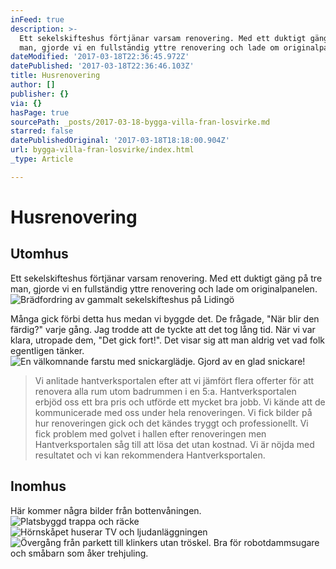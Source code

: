 ```yaml
---
inFeed: true
description: >-
  Ett sekelskifteshus förtjänar varsam renovering. Med ett duktigt gäng på tre
  man, gjorde vi en fullständig yttre renovering och lade om originalpanelen.
dateModified: '2017-03-18T22:36:45.972Z'
datePublished: '2017-03-18T22:36:46.103Z'
title: Husrenovering
author: []
publisher: {}
via: {}
hasPage: true
sourcePath: _posts/2017-03-18-bygga-villa-fran-losvirke.md
starred: false
datePublishedOriginal: '2017-03-18T18:18:00.904Z'
url: bygga-villa-fran-losvirke/index.html
_type: Article

---
```

# Husrenovering

## Utomhus

Ett sekelskifteshus förtjänar varsam renovering. Med ett duktigt gäng på tre man, gjorde vi en fullständig yttre renovering och lade om originalpanelen.
![Brädfordring av gammalt sekelskifteshus på Lidingö](https://the-grid-user-content.s3-us-west-2.amazonaws.com/97e3254f-33b4-4730-98a8-0c7da0e22fe4.jpg)

Många gick förbi detta hus medan vi byggde det. De frågade, "När blir den färdig?" varje gång. Jag trodde att de tyckte att det tog lång tid. När vi var klara, utropade dem, "Det gick fort!". Det visar sig att man aldrig vet vad folk egentligen tänker.
![En välkomnande farstu med snickarglädje. Gjord av en glad snickare!](https://the-grid-user-content.s3-us-west-2.amazonaws.com/2417fde3-ed2e-4430-904e-400513b50220.jpg)

> Vi anlitade hantverksportalen efter att vi jämfört flera offerter för att renovera alla rum utom badrummen i en 5:a. Hantverksportalen erbjöd oss ett bra pris och utförde ett mycket bra jobb. Vi kände att de kommunicerade med oss under hela renoveringen. Vi fick bilder på hur renoveringen gick och det kändes tryggt och professionellt. Vi fick problem med golvet i hallen efter renoveringen men Hantverksportalen såg till att lösa det utan kostnad. Vi är nöjda med resultatet och vi kan rekommendera Hantverksportalen.

## Inomhus

Här kommer några bilder från bottenvåningen.
![Platsbyggd trappa och räcke](https://the-grid-user-content.s3-us-west-2.amazonaws.com/84335884-0729-4012-b4b0-9563bbf76990.jpg)
![Hörnskåpet huserar TV och ljudanläggningen](https://the-grid-user-content.s3-us-west-2.amazonaws.com/5381abf1-9412-417b-b998-e2b5bc806fbd.jpg)
![Övergång från parkett till klinkers utan tröskel. Bra för robotdammsugare och småbarn som åker trehjuling.](https://the-grid-user-content.s3-us-west-2.amazonaws.com/e7467803-c1b0-4b3a-8823-32a1091a53aa.jpg)
